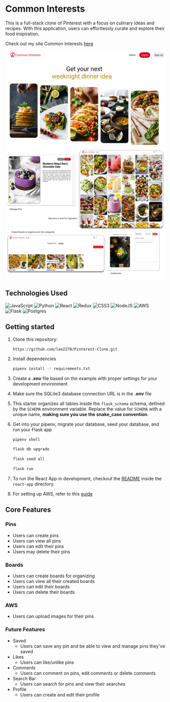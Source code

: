 # Common Interests

This is a full-stack clone of Pinterest with a focus on culinary ideas and recipes. With this application, users can effortlessly curate and explore their food inspiration.

Check out my site Common Interests [here](https://common-interests.onrender.com/)

![Alt text](image.png)
![Alt text](image-3.png)


## Technologies Used

![JavaScript](https://img.shields.io/badge/javascript-%23323330.svg?style=for-the-badge&logo=javascript&logoColor=%23F7DF1E)
![Python](https://img.shields.io/badge/python-3670A0?style=for-the-badge&logo=python&logoColor=ffdd54)
![React](https://img.shields.io/badge/react-%2320232a.svg?style=for-the-badge&logo=react&logoColor=%2361DAFB)
![Redux](https://img.shields.io/badge/redux-%23593d88.svg?style=for-the-badge&logo=redux&logoColor=white)
![CSS3](https://img.shields.io/badge/css3-%231572B6.svg?style=for-the-badge&logo=css3&logoColor=white)
![NodeJS](https://img.shields.io/badge/node.js-6DA55F?style=for-the-badge&logo=node.js&logoColor=white)
![AWS](https://img.shields.io/badge/AWS-%23FF9900.svg?style=for-the-badge&logo=amazon-aws&logoColor=white)
![Flask](https://img.shields.io/badge/flask-%23000.svg?style=for-the-badge&logo=flask&logoColor=white)
![Postgres](https://img.shields.io/badge/postgres-%23316192.svg?style=for-the-badge&logo=postgresql&logoColor=white)

## Getting started

1. Clone this repository:
   ```
   https://github.com/lee2278/Pinterest-Clone.git
   ```
2. Install dependencies

   ```bash
   pipenv install -r requirements.txt
   ```

3. Create a **.env** file based on the example with proper settings for your
   development environment

4. Make sure the SQLite3 database connection URL is in the **.env** file

5. This starter organizes all tables inside the `flask_schema` schema, defined
   by the `SCHEMA` environment variable. Replace the value for
   `SCHEMA` with a unique name, **making sure you use the snake_case
   convention**.

6. Get into your pipenv, migrate your database, seed your database, and run your Flask app

   ```bash
   pipenv shell
   ```

   ```bash
   flask db upgrade
   ```

   ```bash
   flask seed all
   ```

   ```bash
   flask run
   ```

7. To run the React App in development, checkout the [README](./react-app/README.md) inside the `react-app` directory.

8. For setting up AWS, refer to this [guide](https://docs.aws.amazon.com/AmazonS3/latest/userguide/creating-bucket.html)

## Core Features

### Pins
- Users can create pins
- Users can view all pins
- Users can edit their pins
- Users may delete their pins

### Boards
- Users can create boards for organizing
- Users can view all their created boards
- Users can edit their boards
- Users can delete their boards

### AWS
- Users can upload images for their pins

### Future Features
- Saved
   - Users can save any pin and be able to view and manage pins they've saved
- Likes
   - Users can like/unlike pins
- Comments
   - Users can comment on pins, edit comments or delete comments
- Search Bar
   - Users can search for pins and view their searches
- Profile
   - Users can create and edit their profile 
